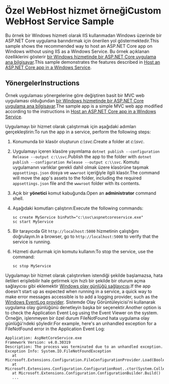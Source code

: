 # <a name="custom-webhost-service-sample"></a><span data-ttu-id="5cca1-101">Özel WebHost hizmet örneği</span><span class="sxs-lookup"><span data-stu-id="5cca1-101">Custom WebHost Service Sample</span></span>

<span data-ttu-id="5cca1-102">Bu örnek bir Windows hizmeti olarak IIS kullanmadan Windows üzerinde bir ASP.NET Core uygulama barındırmak için önerilen yol göstermektedir.</span><span class="sxs-lookup"><span data-stu-id="5cca1-102">This sample shows the recommended way to host an ASP.NET Core app on Windows without using IIS as a Windows Service.</span></span> <span data-ttu-id="5cca1-103">Bu örnek açıklanan özelliklerini gösterir [bir Windows hizmetinde bir ASP.NET Core uygulama ana bilgisayar](https://docs.microsoft.com/aspnet/core/host-and-deploy/windows-service).</span><span class="sxs-lookup"><span data-stu-id="5cca1-103">This sample demonstrates the features described in [Host an ASP.NET Core app in a Windows Service](https://docs.microsoft.com/aspnet/core/host-and-deploy/windows-service).</span></span>

## <a name="instructions"></a><span data-ttu-id="5cca1-104">Yönergeler</span><span class="sxs-lookup"><span data-stu-id="5cca1-104">Instructions</span></span>

<span data-ttu-id="5cca1-105">Örnek uygulaması yönergelerine göre değiştiren basit bir MVC web uygulaması olduğundan [bir Windows hizmetinde bir ASP.NET Core uygulama ana bilgisayar](https://docs.microsoft.com/aspnet/core/host-and-deploy/windows-service).</span><span class="sxs-lookup"><span data-stu-id="5cca1-105">The sample app is a simple MVC web app modified according to the instructions in [Host an ASP.NET Core app in a Windows Service](https://docs.microsoft.com/aspnet/core/host-and-deploy/windows-service).</span></span>

<span data-ttu-id="5cca1-106">Uygulamayı bir hizmet olarak çalıştırmak için aşağıdaki adımları gerçekleştirin:</span><span class="sxs-lookup"><span data-stu-id="5cca1-106">To run the app in a service, perform the following steps:</span></span>

1. <span data-ttu-id="5cca1-107">Konumunda bir klasör oluşturun *c:\svc*.</span><span class="sxs-lookup"><span data-stu-id="5cca1-107">Create a folder at *c:\svc*.</span></span>

1. <span data-ttu-id="5cca1-108">Uygulamayı içeren klasöre yayımlama `dotnet publish --configuration Release --output c:\\svc`.</span><span class="sxs-lookup"><span data-stu-id="5cca1-108">Publish the app to the folder with `dotnet publish --configuration Release --output c:\\svc`.</span></span> <span data-ttu-id="5cca1-109">Komutu uygulamanın varlıklar gerekli dahil olmak üzere klasörüne taşımak `appsettings.json` dosya ve `wwwroot` içeriğiyle ilgili klasör.</span><span class="sxs-lookup"><span data-stu-id="5cca1-109">The command will move the app's assets to the folder, including the required `appsettings.json` file and the `wwwroot` folder with its contents.</span></span>

1. <span data-ttu-id="5cca1-110">Açık bir **yönetici** komut kabuğunda.</span><span class="sxs-lookup"><span data-stu-id="5cca1-110">Open an **administrator** command shell.</span></span>

1. <span data-ttu-id="5cca1-111">Aşağıdaki komutları çalıştırın:</span><span class="sxs-lookup"><span data-stu-id="5cca1-111">Execute the following commands:</span></span>

   ```console
   sc create MyService binPath="c:\svc\aspnetcoreservice.exe"
   sc start MyService
   ```

1. <span data-ttu-id="5cca1-112">Bir tarayıcıda Git `http://localhost:5000` hizmetinin çalıştığını doğrulayın.</span><span class="sxs-lookup"><span data-stu-id="5cca1-112">In a browser, go to `http://localhost:5000` to verify that the service is running.</span></span>

1. <span data-ttu-id="5cca1-113">Hizmeti durdurmak için komutu kullanın:</span><span class="sxs-lookup"><span data-stu-id="5cca1-113">To stop the service, use the command:</span></span>

   ```console
   sc stop MyService
   ```

<span data-ttu-id="5cca1-114">Uygulamayı bir hizmet olarak çalıştırırken istendiği şekilde başlamazsa, hata iletileri erişilebilir hale getirmek için hızlı bir şekilde bir oturum açma sağlayıcısı gibi eklemektir [Windows olay günlüğü sağlayıcısı](https://docs.microsoft.com/aspnet/core/fundamentals/logging/index#eventlog).</span><span class="sxs-lookup"><span data-stu-id="5cca1-114">If the app doesn't start up as expected when running in a service, a quick way to make error messages accessible is to add a logging provider, such as the [Windows EventLog provider](https://docs.microsoft.com/aspnet/core/fundamentals/logging/index#eventlog).</span></span> <span data-ttu-id="5cca1-115">Sistemde Olay Görüntüleyicisi'ni kullanarak uygulama olay günlüğünü denetleyin başka bir seçenektir.</span><span class="sxs-lookup"><span data-stu-id="5cca1-115">Another option is to check the Application Event Log using the Event Viewer on the system.</span></span> <span data-ttu-id="5cca1-116">Örneğin, işlenmeyen bir özel durum FileNotFound hata uygulama olay günlüğü'ndeki şöyledir:</span><span class="sxs-lookup"><span data-stu-id="5cca1-116">For example, here's an unhandled exception for a FileNotFound error in the Application Event Log:</span></span>

```console
Application: AspNetCoreService.exe
Framework Version: v4.0.30319
Description: The process was terminated due to an unhandled exception.
Exception Info: System.IO.FileNotFoundException
   at Microsoft.Extensions.Configuration.FileConfigurationProvider.Load(Boolean)
   at Microsoft.Extensions.Configuration.ConfigurationRoot..ctor(System.Collections.Generic.IList`1<Microsoft.Extensions.Configuration.IConfigurationProvider>)
   at Microsoft.Extensions.Configuration.ConfigurationBuilder.Build()
   ...
```
